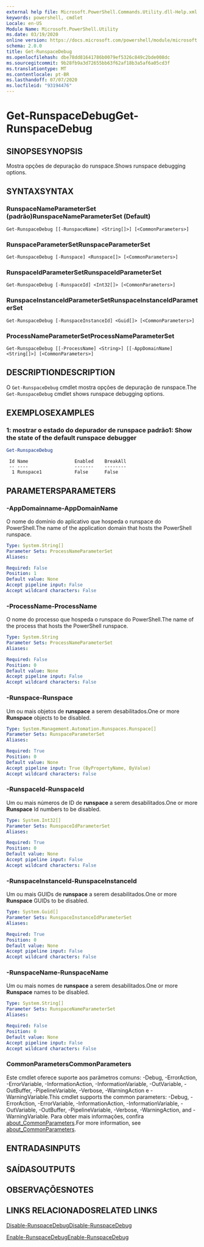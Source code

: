 ```yaml
---
external help file: Microsoft.PowerShell.Commands.Utility.dll-Help.xml
keywords: powershell, cmdlet
Locale: en-US
Module Name: Microsoft.PowerShell.Utility
ms.date: 03/19/2020
online version: https://docs.microsoft.com/powershell/module/microsoft.powershell.utility/get-runspacedebug?view=powershell-6&WT.mc_id=ps-gethelp
schema: 2.0.0
title: Get-RunspaceDebug
ms.openlocfilehash: dbe78dd81641786b0079ef5326c849c2bde008dc
ms.sourcegitcommit: 9b28fb9a3d72655bb63f62af18b3a5af6a05cd3f
ms.translationtype: MT
ms.contentlocale: pt-BR
ms.lasthandoff: 07/07/2020
ms.locfileid: "93194476"
---
```

# <span data-ttu-id="ec86c-103">Get-RunspaceDebug</span><span class="sxs-lookup"><span data-stu-id="ec86c-103">Get-RunspaceDebug</span></span>

## <span data-ttu-id="ec86c-104">SINOPSE</span><span class="sxs-lookup"><span data-stu-id="ec86c-104">SYNOPSIS</span></span>
<span data-ttu-id="ec86c-105">Mostra opções de depuração do runspace.</span><span class="sxs-lookup"><span data-stu-id="ec86c-105">Shows runspace debugging options.</span></span>

## <span data-ttu-id="ec86c-106">SYNTAX</span><span class="sxs-lookup"><span data-stu-id="ec86c-106">SYNTAX</span></span>

### <span data-ttu-id="ec86c-107">RunspaceNameParameterSet (padrão)</span><span class="sxs-lookup"><span data-stu-id="ec86c-107">RunspaceNameParameterSet (Default)</span></span>

```
Get-RunspaceDebug [[-RunspaceName] <String[]>] [<CommonParameters>]
```

### <span data-ttu-id="ec86c-108">RunspaceParameterSet</span><span class="sxs-lookup"><span data-stu-id="ec86c-108">RunspaceParameterSet</span></span>

```
Get-RunspaceDebug [-Runspace] <Runspace[]> [<CommonParameters>]
```

### <span data-ttu-id="ec86c-109">RunspaceIdParameterSet</span><span class="sxs-lookup"><span data-stu-id="ec86c-109">RunspaceIdParameterSet</span></span>

```
Get-RunspaceDebug [-RunspaceId] <Int32[]> [<CommonParameters>]
```

### <span data-ttu-id="ec86c-110">RunspaceInstanceIdParameterSet</span><span class="sxs-lookup"><span data-stu-id="ec86c-110">RunspaceInstanceIdParameterSet</span></span>

```
Get-RunspaceDebug [-RunspaceInstanceId] <Guid[]> [<CommonParameters>]
```

### <span data-ttu-id="ec86c-111">ProcessNameParameterSet</span><span class="sxs-lookup"><span data-stu-id="ec86c-111">ProcessNameParameterSet</span></span>

```
Get-RunspaceDebug [[-ProcessName] <String>] [[-AppDomainName] <String[]>] [<CommonParameters>]
```

## <span data-ttu-id="ec86c-112">DESCRIPTION</span><span class="sxs-lookup"><span data-stu-id="ec86c-112">DESCRIPTION</span></span>

<span data-ttu-id="ec86c-113">O `Get-RunspaceDebug` cmdlet mostra opções de depuração de runspace.</span><span class="sxs-lookup"><span data-stu-id="ec86c-113">The `Get-RunspaceDebug` cmdlet shows runspace debugging options.</span></span>

## <span data-ttu-id="ec86c-114">EXEMPLOS</span><span class="sxs-lookup"><span data-stu-id="ec86c-114">EXAMPLES</span></span>

### <span data-ttu-id="ec86c-115">1: mostrar o estado do depurador de runspace padrão</span><span class="sxs-lookup"><span data-stu-id="ec86c-115">1: Show the state of the default runspace debugger</span></span>

```powershell
Get-RunspaceDebug
```

```Output
 Id Name                 Enabled    BreakAll
 -- ----                 -------    --------
  1 Runspace1            False      False
```

## <span data-ttu-id="ec86c-116">PARAMETERS</span><span class="sxs-lookup"><span data-stu-id="ec86c-116">PARAMETERS</span></span>

### <span data-ttu-id="ec86c-117">-AppDomainname</span><span class="sxs-lookup"><span data-stu-id="ec86c-117">-AppDomainName</span></span>

<span data-ttu-id="ec86c-118">O nome do domínio do aplicativo que hospeda o runspace do PowerShell.</span><span class="sxs-lookup"><span data-stu-id="ec86c-118">The name of the application domain that hosts the PowerShell runspace.</span></span>

```yaml
Type: System.String[]
Parameter Sets: ProcessNameParameterSet
Aliases:

Required: False
Position: 1
Default value: None
Accept pipeline input: False
Accept wildcard characters: False
```

### <span data-ttu-id="ec86c-119">-ProcessName</span><span class="sxs-lookup"><span data-stu-id="ec86c-119">-ProcessName</span></span>

<span data-ttu-id="ec86c-120">O nome do processo que hospeda o runspace do PowerShell.</span><span class="sxs-lookup"><span data-stu-id="ec86c-120">The name of the process that hosts the PowerShell runspace.</span></span>

```yaml
Type: System.String
Parameter Sets: ProcessNameParameterSet
Aliases:

Required: False
Position: 0
Default value: None
Accept pipeline input: False
Accept wildcard characters: False
```

### <span data-ttu-id="ec86c-121">-Runspace</span><span class="sxs-lookup"><span data-stu-id="ec86c-121">-Runspace</span></span>

<span data-ttu-id="ec86c-122">Um ou mais objetos de **runspace** a serem desabilitados.</span><span class="sxs-lookup"><span data-stu-id="ec86c-122">One or more **Runspace** objects to be disabled.</span></span>

```yaml
Type: System.Management.Automation.Runspaces.Runspace[]
Parameter Sets: RunspaceParameterSet
Aliases:

Required: True
Position: 0
Default value: None
Accept pipeline input: True (ByPropertyName, ByValue)
Accept wildcard characters: False
```

### <span data-ttu-id="ec86c-123">-RunspaceId</span><span class="sxs-lookup"><span data-stu-id="ec86c-123">-RunspaceId</span></span>

<span data-ttu-id="ec86c-124">Um ou mais números de ID de **runspace** a serem desabilitados.</span><span class="sxs-lookup"><span data-stu-id="ec86c-124">One or more **Runspace** Id numbers to be disabled.</span></span>

```yaml
Type: System.Int32[]
Parameter Sets: RunspaceIdParameterSet
Aliases:

Required: True
Position: 0
Default value: None
Accept pipeline input: False
Accept wildcard characters: False
```

### <span data-ttu-id="ec86c-125">-RunspaceInstanceId</span><span class="sxs-lookup"><span data-stu-id="ec86c-125">-RunspaceInstanceId</span></span>

<span data-ttu-id="ec86c-126">Um ou mais GUIDs de **runspace** a serem desabilitados.</span><span class="sxs-lookup"><span data-stu-id="ec86c-126">One or more **Runspace** GUIDs to be disabled.</span></span>

```yaml
Type: System.Guid[]
Parameter Sets: RunspaceInstanceIdParameterSet
Aliases:

Required: True
Position: 0
Default value: None
Accept pipeline input: False
Accept wildcard characters: False
```

### <span data-ttu-id="ec86c-127">-RunspaceName</span><span class="sxs-lookup"><span data-stu-id="ec86c-127">-RunspaceName</span></span>

<span data-ttu-id="ec86c-128">Um ou mais nomes de **runspace** a serem desabilitados.</span><span class="sxs-lookup"><span data-stu-id="ec86c-128">One or more **Runspace** names to be disabled.</span></span>

```yaml
Type: System.String[]
Parameter Sets: RunspaceNameParameterSet
Aliases:

Required: False
Position: 0
Default value: None
Accept pipeline input: False
Accept wildcard characters: False
```

### <span data-ttu-id="ec86c-129">CommonParameters</span><span class="sxs-lookup"><span data-stu-id="ec86c-129">CommonParameters</span></span>

<span data-ttu-id="ec86c-130">Este cmdlet oferece suporte aos parâmetros comuns: -Debug, -ErrorAction, -ErrorVariable, -InformationAction, -InformationVariable, -OutVariable, -OutBuffer, -PipelineVariable, -Verbose, -WarningAction e -WarningVariable.</span><span class="sxs-lookup"><span data-stu-id="ec86c-130">This cmdlet supports the common parameters: -Debug, -ErrorAction, -ErrorVariable, -InformationAction, -InformationVariable, -OutVariable, -OutBuffer, -PipelineVariable, -Verbose, -WarningAction, and -WarningVariable.</span></span> <span data-ttu-id="ec86c-131">Para obter mais informações, confira [about_CommonParameters](https://go.microsoft.com/fwlink/?LinkID=113216).</span><span class="sxs-lookup"><span data-stu-id="ec86c-131">For more information, see [about_CommonParameters](https://go.microsoft.com/fwlink/?LinkID=113216).</span></span>

## <span data-ttu-id="ec86c-132">ENTRADAS</span><span class="sxs-lookup"><span data-stu-id="ec86c-132">INPUTS</span></span>

## <span data-ttu-id="ec86c-133">SAÍDAS</span><span class="sxs-lookup"><span data-stu-id="ec86c-133">OUTPUTS</span></span>

## <span data-ttu-id="ec86c-134">OBSERVAÇÕES</span><span class="sxs-lookup"><span data-stu-id="ec86c-134">NOTES</span></span>

## <span data-ttu-id="ec86c-135">LINKS RELACIONADOS</span><span class="sxs-lookup"><span data-stu-id="ec86c-135">RELATED LINKS</span></span>

[<span data-ttu-id="ec86c-136">Disable-RunspaceDebug</span><span class="sxs-lookup"><span data-stu-id="ec86c-136">Disable-RunspaceDebug</span></span>](Disable-RunspaceDebug.md)

[<span data-ttu-id="ec86c-137">Enable-RunspaceDebug</span><span class="sxs-lookup"><span data-stu-id="ec86c-137">Enable-RunspaceDebug</span></span>](Enable-RunspaceDebug.md)
